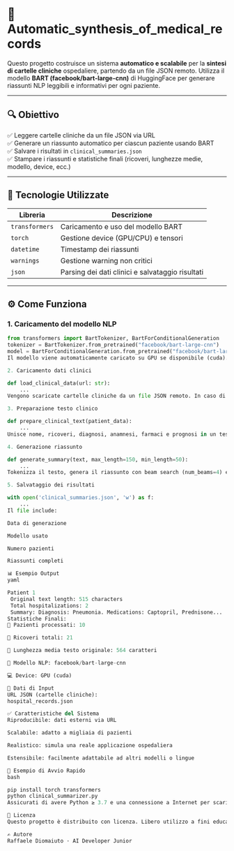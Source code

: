 # 🏥 Automatic_synthesis_of_medical_records



Questo progetto costruisce un sistema **automatico e scalabile** per la **sintesi di cartelle cliniche** ospedaliere, partendo da un file JSON remoto. Utilizza il modello **BART (facebook/bart-large-cnn)** di HuggingFace per generare riassunti NLP leggibili e informativi per ogni paziente.

---

## 🔍 Obiettivo

✅ Leggere cartelle cliniche da un file JSON via URL  
✅ Generare un riassunto automatico per ciascun paziente usando BART  
✅ Salvare i risultati in `clinical_summaries.json`  
✅ Stampare i riassunti e statistiche finali (ricoveri, lunghezze medie, modello, device, ecc.)

---

## 🧠 Tecnologie Utilizzate

| Libreria | Descrizione |
|----------|-------------|
| `transformers` | Caricamento e uso del modello BART |
| `torch` | Gestione device (GPU/CPU) e tensori |
| `datetime` | Timestamp dei riassunti |
| `warnings` | Gestione warning non critici |
| `json` | Parsing dei dati clinici e salvataggio risultati |

---

## ⚙️ Come Funziona

### 1. Caricamento del modello NLP

```python
from transformers import BartTokenizer, BartForConditionalGeneration
tokenizer = BartTokenizer.from_pretrained("facebook/bart-large-cnn")
model = BartForConditionalGeneration.from_pretrained("facebook/bart-large-cnn")
Il modello viene automaticamente caricato su GPU se disponibile (cuda).

2. Caricamento dati clinici

def load_clinical_data(url: str):
    ...
Vengono scaricate cartelle cliniche da un file JSON remoto. In caso di errore, viene mostrato un messaggio e inizializzata una lista vuota.

3. Preparazione testo clinico

def prepare_clinical_text(patient_data):
    ...
Unisce nome, ricoveri, diagnosi, anamnesi, farmaci e prognosi in un testo coerente da fornire al modello.

4. Generazione riassunto

def generate_summary(text, max_length=150, min_length=50):
    ...
Tokenizza il testo, genera il riassunto con beam search (num_beams=4) e lo decodifica in linguaggio naturale.

5. Salvataggio dei risultati

with open('clinical_summaries.json', 'w') as f:
    ...
Il file include:

Data di generazione

Modello usato

Numero pazienti

Riassunti completi

📊 Esempio Output
yaml

Patient 1
 Original text length: 515 characters
 Total hospitalizations: 2
 Summary: Diagnosis: Pneumonia. Medications: Captopril, Prednisone...
Statistiche Finali:
👥 Pazienti processati: 10

🏥 Ricoveri totali: 21

📏 Lunghezza media testo originale: 564 caratteri

🤖 Modello NLP: facebook/bart-large-cnn

💻 Device: GPU (cuda)

🔗 Dati di Input
URL JSON (cartelle cliniche):
hospital_records.json

✅ Caratteristiche del Sistema
Riproducibile: dati esterni via URL

Scalabile: adatto a migliaia di pazienti

Realistico: simula una reale applicazione ospedaliera

Estensibile: facilmente adattabile ad altri modelli o lingue

📌 Esempio di Avvio Rapido
bash

pip install torch transformers
python clinical_summarizer.py
Assicurati di avere Python ≥ 3.7 e una connessione a Internet per scaricare modello e dati.

📄 Licenza
Questo progetto è distribuito con licenza. Libero utilizzo a fini educativi e di ricerca.

✍️ Autore
Raffaele Diomaiuto · AI Developer Junior 
